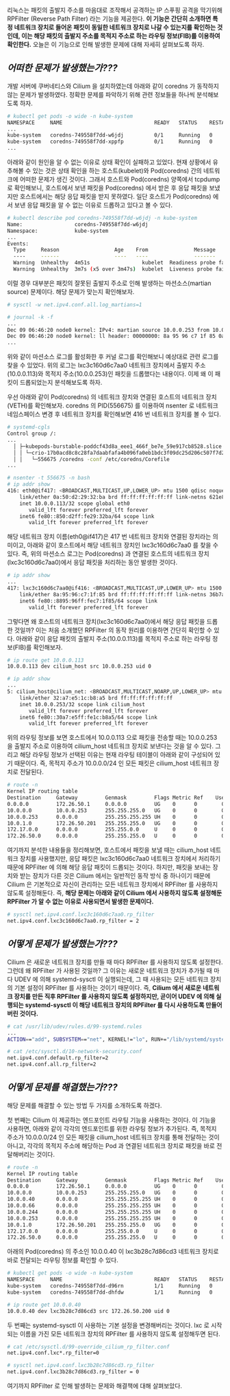 리눅스는 패킷의 출발지 주소를 마음대로 조작해서 공격하는 IP 스푸핑 공격을 막기위해 RPFilter (Reverse Path Filter) 라는 기능을 제공한다. **이 기능은 간단히 소개하면 특정 네트워크 장치로 들어온 패킷이 동일한 네트워크 장치로 나갈 수 있는지를 확인하는 것인데, 이는 해당 패킷의 출발지 주소를 목적지 주소로 하는 라우팅 정보(FIB)를 이용하여 확인한다.** 오늘은 이 기능으로 인해 발생한 문제에 대해 자세히 살펴보도록 하자.

## _어떠한 문제가 발생했는가???_

개발 서버에 쿠버네티스와 Cilium 을 설치하였는데 아래와 같이 coredns 가 동작하지 않는 문제가 발생하였다. 정확한 문제를 파악하기 위해 관련 정보들을 하나씩 분석해보도록 하자.

```bash
# kubectl get pods -o wide -n kube-system
NAMESPACE     NAME                              READY   STATUS    RESTARTS   AGE     IP              NODE    NOMINATED NODE   READINESS GATES
...
kube-system   coredns-749558f7dd-w6jdj          0/1     Running   0          2m59s   10.0.0.113      node0   <none>           <none>
kube-system   coredns-749558f7dd-xppfp          0/1     Running   0          2m59s   10.0.0.250      node0   <none>           <none>
...
```

아래와 같이 원인을 알 수 없는 이유로 상태 확인이 실패하고 있었다. 현재 상황에서 유추해볼 수 있는 것은 상태 확인을 하는 호스트(kubelet)와 Pod(coredns) 간의 네트워크에 어떠한 문제가 생긴 것이다. 그래서 호스트와 Pod(coredns) 양쪽에서 tcpdump 로 확인해보니, 호스트에서 보낸 패킷을 Pod(coredns) 에서 받은 후 응답 패킷을 보냈지만 호스트에서는 해당 응답 패킷을 받지 못하였다. 일단 호스트가 Pod(coredns) 에서 보낸 응답 패킷을 알 수 없는 이유로 드롭하고 있다고 볼 수 있다.

```bash
# kubectl describe pod coredns-749558f7dd-w6jdj -n kube-system
Name:                 coredns-749558f7dd-w6jdj
Namespace:            kube-system
...
Events:
  Type     Reason                  Age    From               Message
  ----     ------                  ----   ----               -------
  Warning  Unhealthy  4m51s                 kubelet  Readiness probe failed: Get "http://10.0.0.113:8181/ready": dial tcp 10.0.0.113:8181: i/o timeout (Client.Timeout exceeded while awaiting headers)
  Warning  Unhealthy  3m7s (x5 over 3m47s)  kubelet  Liveness probe failed: Get "http://10.0.0.113:8080/health": context deadline exceeded (Client.Timeout exceeded while awaiting headers)
```

이럴 경우 대부분은 패킷의 잘못된 출발지 주소로 인해 발생하는 마션소스(martian source) 문제이다. 해당 문제가 맞는지 확인해보자.

```bash
# sysctl -w net.ipv4.conf.all.log_martians=1

# journal -k -f
...
Dec 09 06:46:20 node0 kernel: IPv4: martian source 10.0.0.253 from 10.0.0.113, on dev lxc3c160d6c7aa0
Dec 09 06:46:20 node0 kernel: ll header: 00000000: 8a 95 96 c7 1f 85 0a 50 d2 29 32 ba 08 00
...
```

위와 같이 마션소스 로그를 활성화한 후 커널 로그를 확인해보니 예상대로 관련 로그를 찾을 수 있었다. 위의 로그는 lxc3c160d6c7aa0 네트워크 장치에서 출발지 주소(10.0.0.113)와 목적지 주소(10.0.0.253)인 패킷을 드롭했다는 내용이다. 이제 왜 이 패킷이 드롭되었는지 분석해보도록 하자.

우선 아래와 같이 Pod(coredns) 의 네트워크 장치와 연결된 호스트의 네트워크 장치(VETH)를 확인해보자. coredns 의 PID(556675) 를 이용하여 nsenter 로 네트워크 네임스페이스 변경 후 네트워크 장치를 확인해보면 416 번 네트워크 장치를 볼 수 있다.

```bash
# systemd-cgls
Control group /:
...
  │ ├─kubepods-burstable-poddcf43d8a_eee1_466f_be7e_59e917cb8528.slice
  │ │ └─crio-17b0acd8c8c28fa7daabfafa4b096fa0eb1bdc3f09dc25d206c507f7d2cf849d.scope …
  │ │   └─556675 /coredns -conf /etc/coredns/Corefile
...

# nsenter -t 556675 -n bash
# ip addr show
416: eth0@if417: <BROADCAST,MULTICAST,UP,LOWER_UP> mtu 1500 qdisc noqueue state UP group default qlen 1000
    link/ether 0a:50:d2:29:32:ba brd ff:ff:ff:ff:ff:ff link-netns 621e8a57-2e46-4753-b9f1-c947fed6bdf6
    inet 10.0.0.113/32 scope global eth0
       valid_lft forever preferred_lft forever
    inet6 fe80::850:d2ff:fe29:32ba/64 scope link
       valid_lft forever preferred_lft forever
```

해당 네트워크 장치 이름(eth0@if417)은 417 번 네트워크 장치와 연결된 장치라는 의미이고, 아래와 같이 호스트에서 해당 네트워크 장치인 lxc3c160d6c7aa0 를 찾을 수 있다. 즉, 위의 마션소스 로그는 Pod(coredns) 과 연결된 호스트의 네트워크 장치(lxc3c160d6c7aa0)에서 응답 패킷을 처리하는 동안 발생한 것이다.

```bash
# ip addr show
...
417: lxc3c160d6c7aa0@if416: <BROADCAST,MULTICAST,UP,LOWER_UP> mtu 1500 qdisc noqueue state UP group default qlen 1000
    link/ether 8a:95:96:c7:1f:85 brd ff:ff:ff:ff:ff:ff link-netns 36b7afe0-19f3-47cc-be7b-842bbfe9c960
    inet6 fe80::8895:96ff:fec7:1f85/64 scope link
       valid_lft forever preferred_lft forever
```

그렇다면 왜 호스트의 네트워크 장치(lxc3c160d6c7aa0)에서 해당 응답 패킷을 드롭한 것일까? 이는 처음 소개했던 RPFilter 의 동작 원리를 이용하면 간단히 확인할 수 있다. 아래와 같이 응답 패킷의 출발지 주소(10.0.0.113)를 목적지 주소로 하는 라우팅 정보(FIB)를 확인해보자.

```bash
# ip route get 10.0.0.113
10.0.0.113 dev cilium_host src 10.0.0.253 uid 0

# ip addr show
...
5: cilium_host@cilium_net: <BROADCAST,MULTICAST,NOARP,UP,LOWER_UP> mtu 1500 qdisc noqueue state UP group default qlen 1000
    link/ether 32:a7:e5:1c:b8:a5 brd ff:ff:ff:ff:ff:ff
    inet 10.0.0.253/32 scope link cilium_host
       valid_lft forever preferred_lft forever
    inet6 fe80::30a7:e5ff:fe1c:b8a5/64 scope link
       valid_lft forever preferred_lft forever
```

위의 라우팅 정보를 보면 호스트에서 10.0.0.113 으로 패킷을 전송할 때는 10.0.0.253 을 출발지 주소로 이용하여 cilium_host 네트워크 장치로 보낸다는 것을 알 수 있다. 그리고 해당 라우팅 정보가 선택된 이유는 현재 라우팅 테이블이 아래와 같이 구성되어 있기 때문이다. 즉, 목적지 주소가 10.0.0.0/24 인 모든 패킷은 cilium_host 네트워크 장치로 전달된다.

```bash
# route -n
Kernel IP routing table
Destination     Gateway         Genmask         Flags Metric Ref    Use Iface
0.0.0.0         172.26.50.1     0.0.0.0         UG    0      0        0 eno1
10.0.0.0        10.0.0.253      255.255.255.0   UG    0      0        0 cilium_host
10.0.0.253      0.0.0.0         255.255.255.255 UH    0      0        0 cilium_host
10.0.1.0        172.26.50.201   255.255.255.0   UG    0      0        0 eno1
172.17.0.0      0.0.0.0         255.255.0.0     U     0      0        0 docker0
172.26.50.0     0.0.0.0         255.255.255.0   U     0      0        0 eno1
```

여기까지 분석한 내용들을 정리해보면, 호스트에서 패킷을 보낼 때는 cilium_host 네트워크 장치를 사용했지만, 응답 패킷은 lxc3c160d6c7aa0 네트워크 장치에서 처리하기 때문에 RPFilter 에 의해 해당 응답 패킷이 드롭되는 것이다. 하지만, 패킷을 보내는 장치와 받는 장치가 다른 것은 Cilium 에서는 일반적인 동작 방식 중 하나이기 때문에 Cilium 은 기본적으로 자신이 관리하는 모든 네트워크 장치에서 RPFilter 를 사용하지 않도록 설정해둔다. 즉, **해당 문제는 아래와 같이 Cilium 에서 사용하지 않도록 설정해둔 RPFilter 가 알 수 없는 이유로 사용되면서 발생한 문제이다.**

```bash
# sysctl net.ipv4.conf.lxc3c160d6c7aa0.rp_filter
net.ipv4.conf.lxc3c160d6c7aa0.rp_filter = 2
```

## _어떻게 문제가 발생했는가???_

Cilium 은 새로운 네트워크 장치를 만들 때 마다 RPFilter 를 사용하지 않도록 설정한다. 그런데 왜 RPFilter 가 사용된 것일까? 그 이유는 새로운 네트워크 장치가 추가될 때 마다 UDEV 에 의해 systemd-sysctl 이 실행되는데, 그 때 사용되는 모든 네트워크 장치의 기본 설정이 RPFilter 를 사용하는 것이기 때문이다. 즉, **Cilium 에서 새로운 네트워크 장치를 만든 직후 RPFilter 를 사용하지 않도록 설정하지만, 곧이어 UDEV 에 의해 실행되는 systemd-sysctl 이 해당 네트워크 장치의 RPFilter 를 다시 사용하도록 만들어 버린 것이다.**

```bash
# cat /usr/lib/udev/rules.d/99-systemd.rules
...
ACTION=="add", SUBSYSTEM=="net", KERNEL!="lo", RUN+="/lib/systemd/systemd-sysctl --prefix=/net/ipv4/conf/$name --prefix=/net/ipv4/neigh/$name --prefix=/net/ipv6/conf/$name --prefix=/net/ipv6/neigh/$name"

# cat /etc/sysctl.d/10-network-security.conf
net.ipv4.conf.default.rp_filter=2
net.ipv4.conf.all.rp_filter=2
```

## _어떻게 문제를 해결했는가???_

해당 문제를 해결할 수 있는 방법 두 가지를 소개하도록 하겠다.

첫 번째는 Cilium 이 제공하는 엔드포인트 라우팅 기능을 사용하는 것이다. 이 기능을 사용하면, 아래와 같이 각각의 엔드포인트를 위한 라우팅 정보가 추가된다. 즉, 목적지 주소가 10.0.0.0/24 인 모든 패킷을 cilium_host 네트워크 장치를 통해 전달하는 것이 아니고, 각각의 목적지 주소에 해당하는 Pod 과 연결된 네트워크 장치로 패킷을 바로 전달해버리는 것이다.

```bash
# route -n
Kernel IP routing table
Destination     Gateway         Genmask         Flags Metric Ref    Use Iface
0.0.0.0         172.26.50.1     0.0.0.0         UG    0      0        0 eno1
10.0.0.0        10.0.0.253      255.255.255.0   UG    0      0        0 cilium_host
10.0.0.40       0.0.0.0         255.255.255.255 UH    0      0        0 lxc3b28c7d86cd3
10.0.0.66       0.0.0.0         255.255.255.255 UH    0      0        0 lxc_health
10.0.0.244      0.0.0.0         255.255.255.255 UH    0      0        0 lxcd27b1006c4c8
10.0.0.253      0.0.0.0         255.255.255.255 UH    0      0        0 cilium_host
10.0.1.0        172.26.50.201   255.255.255.0   UG    0      0        0 eno1
172.17.0.0      0.0.0.0         255.255.0.0     U     0      0        0 docker0
172.26.50.0     0.0.0.0         255.255.255.0   U     0      0        0 eno1
```

아래의 Pod(coredns) 의 주소인 10.0.0.40 이 lxc3b28c7d86cd3 네트워크 장치로 바로 전달되는 라우팅 정보를 확인할 수 있다.

```bash
# kubectl get pods -o wide -n kube-system
NAMESPACE     NAME                              READY   STATUS    RESTARTS   AGE   IP              NODE    NOMINATED NODE   READINESS GATES
kube-system   coredns-749558f7dd-d96rn          1/1     Running   0          82s   10.0.0.40       node0   <none>           <none>
kube-system   coredns-749558f7dd-dhfdw          1/1     Running   0          82s   10.0.0.244      node0   <none>           <none>

# ip route get 10.0.0.40
10.0.0.40 dev lxc3b28c7d86cd3 src 172.26.50.200 uid 0
```

두 번째는 systemd-sysctl 이 사용하는 기본 설정을 변경해버리는 것이다. lxc 로 시작되는 이름을 가진 모든 네트워크 장치의 RPFilter 를 사용하지 않도록 설정해두면 된다.

```bash
# cat /etc/sysctl.d/99-override_cilium_rp_filter.conf
net.ipv4.conf.lxc*.rp_filter=0

# sysctl net.ipv4.conf.lxc3b28c7d86cd3.rp_filter
net.ipv4.conf.lxc3b28c7d86cd3.rp_filter = 0
```

여기까지 RPFilter 로 인해 발생하는 문제와 해결책에 대해 살펴보았다.
